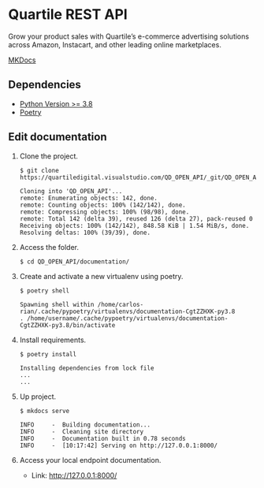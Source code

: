 # Quartile REST API

Grow your product sales with Quartile’s e-commerce advertising solutions across Amazon, Instacart, and other leading online marketplaces.

[MKDocs](https://squidfunk.github.io/mkdocs-material/getting-started/)

## Dependencies

* [Python Version >= 3.8](https://www.python.org/)
* [Poetry](https://python-poetry.org/docs/#installation)


## Edit documentation


1. Clone the project.
    <div class="termy">

    ```console
    $ git clone https://quartiledigital.visualstudio.com/QD_OPEN_API/_git/QD_OPEN_API.git

    Cloning into 'QD_OPEN_API'...
    remote: Enumerating objects: 142, done.
    remote: Counting objects: 100% (142/142), done.
    remote: Compressing objects: 100% (98/98), done.
    remote: Total 142 (delta 39), reused 126 (delta 27), pack-reused 0
    Receiving objects: 100% (142/142), 848.58 KiB | 1.54 MiB/s, done.
    Resolving deltas: 100% (39/39), done.
    ```
    </div>


2. Access the folder.
    <div class="termy">

    ```console
    $ cd QD_OPEN_API/documentation/
    ```
    </div>


3. Create and activate a new virtualenv using poetry.
    <div class="termy">

    ```console
    $ poetry shell

    Spawning shell within /home/carlos-rian/.cache/pypoetry/virtualenvs/documentation-CgtZZHXK-py3.8
    . /home/username/.cache/pypoetry/virtualenvs/documentation-CgtZZHXK-py3.8/bin/activate
    ```
    </div>



4. Install requirements.
    <div class="termy">

    ```console
    $ poetry install

    Installing dependencies from lock file
    ...
    ...
    ```
    </div>

5. Up project.
    <div class="termy">

    ```console
    $ mkdocs serve

    INFO     -  Building documentation...
    INFO     -  Cleaning site directory
    INFO     -  Documentation built in 0.78 seconds
    INFO     -  [10:17:42] Serving on http://127.0.0.1:8000/
    ```
    </div>

6. Access your local endpoint documentation.
    * Link: http://127.0.0.1:8000/